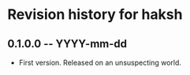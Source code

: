 # Revision history for haksh

## 0.1.0.0 -- YYYY-mm-dd

* First version. Released on an unsuspecting world.

